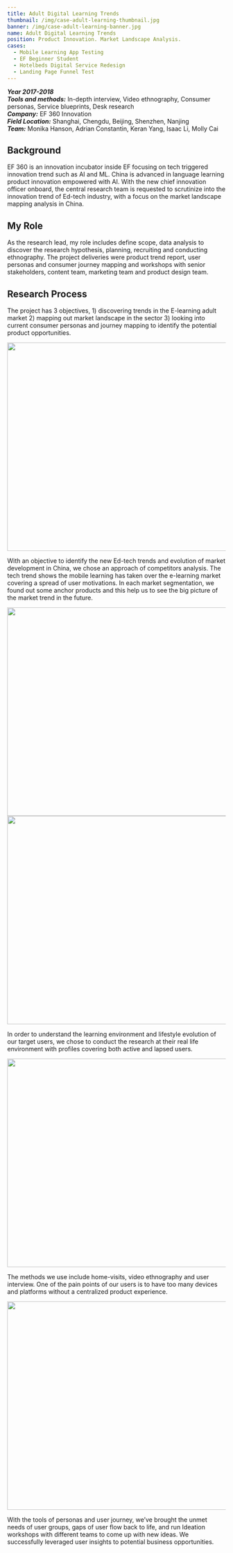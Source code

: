```yaml
---
title: Adult Digital Learning Trends
thumbnail: /img/case-adult-learning-thumbnail.jpg
banner: /img/case-adult-learning-banner.jpg
name: Adult Digital Learning Trends
position: Product Innovation. Market Landscape Analysis.
cases:
  - Mobile Learning App Testing
  - EF Beginner Student
  - Hotelbeds Digital Service Redesign
  - Landing Page Funnel Test
---
```

***Year 2017-2018*** \
***Tools and methods:*** In-depth interview, Video ethnography, Consumer personas, Service blueprints, Desk research \
***Company:*** EF 360 Innovation\
***Field Location:*** Shanghai, Chengdu, Beijing, Shenzhen, Nanjing\
***Team:*** Monika Hanson, Adrian Constantin, Keran Yang, Isaac Li, Molly Cai

## **Background**

EF 360 is an innovation incubator inside EF focusing on tech triggered innovation trend such as AI and ML. China is advanced in language learning product innovation empowered with AI. With the new chief innovation officer onboard, the central research team is requested to scrutinize into the innovation trend of Ed-tech industry, with a focus on the market landscape mapping analysis in China.

## **My Role**

As the research lead, my role includes define scope, data analysis to discover the research hypothesis, planning, recruiting and conducting ethnography. The project deliveries were product trend report, user personas and consumer journey mapping and workshops with senior stakeholders, content team, marketing team and product design team.

## **Research Process**

The project has 3 objectives, 1) discovering trends in the E-learning adult market 2) mapping out market landscape in the sector 3) looking into current consumer personas and journey mapping to identify the potential product opportunities.

<img src="/img/case-adult-learning-5.jpg" style="width:45rem;height:30rem" index="" />

With an objective to identify the new Ed-tech trends and evolution of market development in China, we chose an approach of competitors analysis. The tech trend shows the mobile learning has taken over the e-learning market covering a spread of user motivations. In each market segmentation, we found out some anchor products and this help us to see the big picture of the market trend in the future.

<img src="/img/case-adult-learning-7.jpg" style="width:45rem;height:30rem" index="1" />

<img src="/img/case-adult-learning-6.jpg" style="width:45rem;height:30rem" index="2" />

In order to understand the learning environment and lifestyle evolution of our target users, we chose to conduct the research at their real life environment with profiles covering both active and lapsed users.

<img src="/img/case-adult-learning-4.jpg" style="width:45rem;height:30rem" index="3" />

The methods we use include home-visits, video ethnography and user interview. One of the pain points of our users is to have too many devices and platforms without a centralized product experience.

<img src="/img/case-adult-learning-1.jpg" style="width:45rem;height:30rem" index="" />

With the tools of personas and user journey, we’ve brought the unmet needs of user groups, gaps of user flow back to life, and run Ideation workshops with different teams to come up with new ideas. We successfully leveraged user insights to potential business opportunities.
